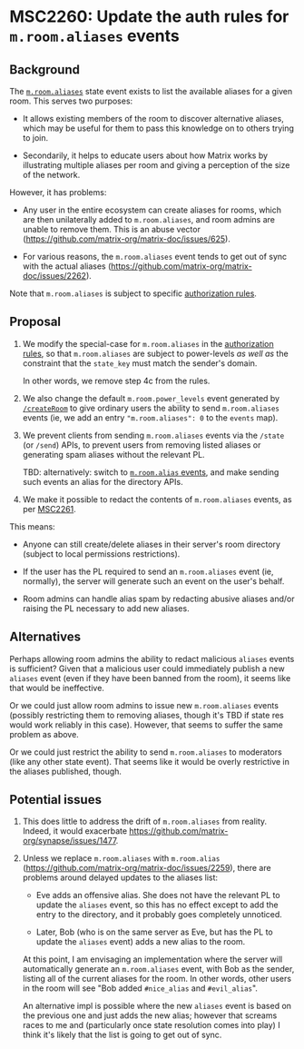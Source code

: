 # MSC2260: Update the auth rules for `m.room.aliases` events

## Background

The [`m.room.aliases`](https://matrix.org/docs/spec/client_server/r0.5.0#m-room-aliases)
state event exists to list the available aliases for a given room. This serves
two purposes:

  * It allows existing members of the room to discover alternative aliases,
    which may be useful for them to pass this knowledge on to others trying to
    join.

  * Secondarily, it helps to educate users about how Matrix works by
    illustrating multiple aliases per room and giving a perception of the size
    of the network.

However, it has problems:

  * Any user in the entire ecosystem can create aliases for rooms, which are
    then unilaterally added to `m.room.aliases`, and room admins are unable to
    remove them. This is an abuse
    vector (https://github.com/matrix-org/matrix-doc/issues/625).

  * For various reasons, the `m.room.aliases` event tends to get out of sync
    with the actual aliases (https://github.com/matrix-org/matrix-doc/issues/2262).

Note that `m.room.aliases` is subject to specific [authorization
rules](https://matrix.org/docs/spec/rooms/v1#authorization-rules).

## Proposal

1. We modify the special-case for `m.room.aliases` in the [authorization
   rules](https://matrix.org/docs/spec/rooms/v1#authorization-rules), so that
   `m.room.aliases` are subject to power-levels *as well as* the constraint
   that the `state_key` must match the sender's domain.

   In other words, we remove step 4c from the rules.

2. We also change the default `m.room.power_levels` event generated by
   [`/createRoom`](https://matrix.org/docs/spec/client_server/r0.5.0#post-matrix-client-r0-createroom)
   to give ordinary users the ability to send `m.room.aliases` events (ie, we
   add an entry `"m.room.aliases": 0` to the `events` map).

3. We prevent clients from sending `m.room.aliases` events via the `/state` (or
   `/send`) APIs, to prevent users from removing listed aliases or generating
   spam aliases without the relevant PL.

   TBD: alternatively: switch to [`m.room.alias`
   events](https://github.com/matrix-org/matrix-doc/issues/2259), and make
   sending such events an alias for the directory APIs.

4. We make it possible to redact the contents of `m.room.aliases` events, as
   per [MSC2261](https://github.com/matrix-org/matrix-doc/issues/2261).

This means:

* Anyone can still create/delete aliases in their server's room directory
  (subject to local permissions restrictions).

* If the user has the PL required to send an `m.room.aliases` event (ie,
  normally), the server will generate such an event on the user's behalf.

* Room admins can handle alias spam by redacting abusive aliases and/or raising
  the PL necessary to add new aliases.

## Alternatives

Perhaps allowing room admins the ability to redact malicious `aliases` events
is sufficient? Given that a malicious user could immediately publish a new
`aliases` event (even if they have been banned from the room), it seems like
that would be ineffective.

Or we could just allow room admins to issue new `m.room.aliases` events
(possibly restricting them to removing aliases, though it's TBD if state res
would work reliably in this case). However, that seems to suffer the same
problem as above.

Or we could just restrict the ability to send `m.room.aliases` to moderators
(like any other state event). That seems like it would be overly restrictive in
the aliases published, though.

## Potential issues

1. This does little to address the drift of `m.room.aliases` from
   reality. Indeed, it would exacerbate
   https://github.com/matrix-org/synapse/issues/1477.

2. Unless we replace `m.room.aliases` with `m.room.alias`
   (https://github.com/matrix-org/matrix-doc/issues/2259), there are problems
   around delayed updates to the aliases list:

   * Eve adds an offensive alias. She does not have the relevant PL to update
     the `aliases` event, so this has no effect except to add the entry to the
     directory, and it probably goes completely unnoticed.

   * Later, Bob (who is on the same server as Eve, but has the PL to update the
     `aliases` event) adds a new alias to the room.

   At this point, I am envisaging an implementation where the server will
   automatically generate an `m.room.aliases` event, with Bob as the sender,
   listing all of the current aliases for the room. In other words, other users
   in the room will see "Bob added `#nice_alias` and `#evil_alias`".

   An alternative impl is possible where the new `aliases` event is based on
   the previous one and just adds the new alias; however that screams races to
   me and (particularly once state resolution comes into play) I think it's
   likely that the list is going to get out of sync.
